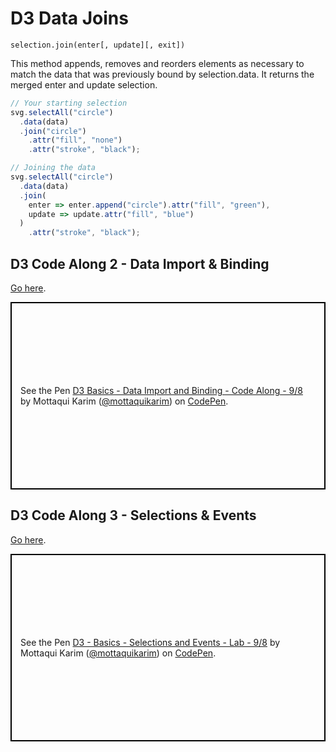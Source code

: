 <!---
{"next":"Topics/d3_scales.md","title":"D3 Data Joins"}
-->

# D3 Data Joins

`selection.join(enter[, update][, exit])`

This method appends, removes and reorders elements as necessary to match the data that was previously bound by selection.data. It returns the merged enter and update selection.

```javascript
// Your starting selection
svg.selectAll("circle")
  .data(data)
  .join("circle")
    .attr("fill", "none")
    .attr("stroke", "black");

// Joining the data
svg.selectAll("circle")
  .data(data)
  .join(
    enter => enter.append("circle").attr("fill", "green"),
    update => update.attr("fill", "blue")
  )
    .attr("stroke", "black");
```


## D3 Code Along 2 - Data Import & Binding

[Go here](https://codepen.io/mottaquikarim/pen/WWEzWM?editors=0010).

<p class="codepen" data-height="300" data-theme-id="820" data-default-tab="js,result" data-user="mottaquikarim" data-slug-hash="WWEzWM" style="height: 300px; box-sizing: border-box; display: flex; align-items: center; justify-content: center; border: 2px solid black; margin: 1em 0; padding: 1em;" data-pen-title="D3 Basics - Data Import and Binding -  Code Along  - 9/8">
  <span>See the Pen <a href="https://codepen.io/mottaquikarim/pen/WWEzWM/">
  D3 Basics - Data Import and Binding -  Code Along  - 9/8</a> by Mottaqui Karim (<a href="https://codepen.io/mottaquikarim">@mottaquikarim</a>)
  on <a href="https://codepen.io">CodePen</a>.</span>
</p>
<script async src="https://static.codepen.io/assets/embed/ei.js"></script>

## D3 Code Along 3 - Selections & Events

[Go here](https://codepen.io/mottaquikarim/full/bJrvya).

<p class="codepen" data-height="300" data-theme-id="820" data-default-tab="html,result" data-user="mottaquikarim" data-slug-hash="bJrvya" style="height: 300px; box-sizing: border-box; display: flex; align-items: center; justify-content: center; border: 2px solid black; margin: 1em 0; padding: 1em;" data-pen-title="D3 - Basics - Selections and Events - Lab - 9/8">
  <span>See the Pen <a href="https://codepen.io/mottaquikarim/pen/bJrvya/">
  D3 - Basics - Selections and Events - Lab - 9/8</a> by Mottaqui Karim (<a href="https://codepen.io/mottaquikarim">@mottaquikarim</a>)
  on <a href="https://codepen.io">CodePen</a>.</span>
</p>
<script async src="https://static.codepen.io/assets/embed/ei.js"></script>